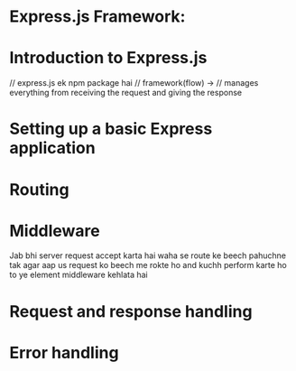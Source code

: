 # Express.js Framework:
# Introduction to Express.js
// express.js ek npm package hai
// framework(flow) ->
// manages everything from receiving the request and giving the response 

# Setting up a basic Express application
# Routing
# Middleware
Jab bhi server request accept karta hai waha se route ke beech pahuchne tak agar aap us request ko beech me rokte ho and kuchh perform karte ho to ye element middleware kehlata hai
# Request and response handling
# Error handling